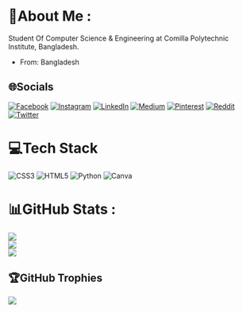 # 💫About Me :
Student Of Computer Science & Engineering at Comilla Polytechnic Institute, Bangladesh.
- From: Bangladesh

## 🌐Socials
[![Facebook](https://img.shields.io/badge/Facebook-%231877F2.svg?logo=Facebook&logoColor=white)](https://facebook.com/aaarajuan) [![Instagram](https://img.shields.io/badge/Instagram-%23E4405F.svg?logo=Instagram&logoColor=white)](https://instagram.com/aaarajuan) [![LinkedIn](https://img.shields.io/badge/LinkedIn-%230077B5.svg?logo=linkedin&logoColor=white)](https://linkedin.com/in/aaarajuan) [![Medium](https://img.shields.io/badge/Medium-12100E?logo=medium&logoColor=white)](https://medium.com/@aaarajuan) [![Pinterest](https://img.shields.io/badge/Pinterest-%23E60023.svg?logo=Pinterest&logoColor=white)](https://pinterest.com/aaarajuan) [![Reddit](https://img.shields.io/badge/Reddit-%23FF4500.svg?logo=Reddit&logoColor=white)](https://reddit.com/user/aaarajuan) [![Twitter](https://img.shields.io/badge/Twitter-%231DA1F2.svg?logo=Twitter&logoColor=white)](https://twitter.com/aaarajaun) 

# 💻Tech Stack
![CSS3](https://img.shields.io/badge/css3-%231572B6.svg?style=plastic&logo=css3&logoColor=white) ![HTML5](https://img.shields.io/badge/html5-%23E34F26.svg?style=plastic&logo=html5&logoColor=white) ![Python](https://img.shields.io/badge/python-3670A0?style=plastic&logo=python&logoColor=ffdd54) ![Canva](https://img.shields.io/badge/Canva-%2300C4CC.svg?style=plastic&logo=Canva&logoColor=white)
# 📊GitHub Stats :
![](https://github-readme-stats.vercel.app/api?username=aaarajuan&theme=blueberry&hide_border=false&include_all_commits=false&count_private=false)<br/>
![](https://github-readme-streak-stats.herokuapp.com/?user=aaarajuan&theme=blueberry&hide_border=false)<br/>
![](https://github-readme-stats.vercel.app/api/top-langs/?username=aaarajuan&theme=blueberry&hide_border=false&include_all_commits=false&count_private=false&layout=compact)

## 🏆GitHub Trophies
![](https://github-profile-trophy.vercel.app/?username=aaarajuan&theme=tokyonight&no-frame=true&no-bg=true&margin-w=4)
